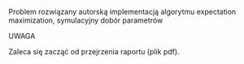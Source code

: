 Problem rozwiązany autorską implementacją algorytmu expectation maximization,  symulacyjny dobór parametrów

UWAGA

Zaleca się zacząć od przejrzenia raportu (plik pdf).